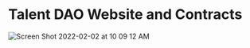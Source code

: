 # Talent DAO Website and Contracts

![Screen Shot 2022-02-02 at 10 09 12 AM](https://user-images.githubusercontent.com/9419140/152180798-8e9f7052-8799-4ea7-94f9-d9423ee26035.png)
